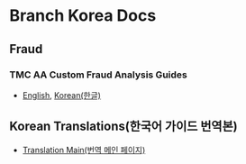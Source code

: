 # Branch Korea Docs


## Fraud
### TMC AA Custom Fraud Analysis Guides
* [English](guides/fraud/aa_custom_fraud_analysis_guide_en.md), [Korean(한글)](guides/fraud/aa_custom_fraud_analysis_guide_ko.md)

## Korean Translations(한국어 가이드 번역본)
* [Translation Main(번역 메인 페이지)](pages/index.md)

